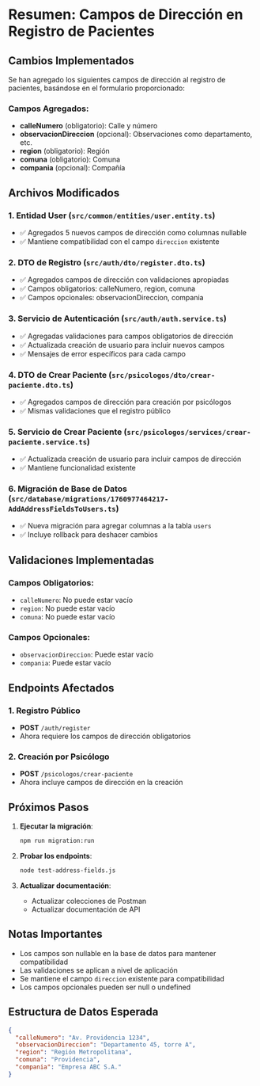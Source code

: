 # Resumen: Campos de Dirección en Registro de Pacientes

## Cambios Implementados

Se han agregado los siguientes campos de dirección al registro de pacientes, basándose en el formulario proporcionado:

### Campos Agregados:
- **calleNumero** (obligatorio): Calle y número
- **observacionDireccion** (opcional): Observaciones como departamento, etc.
- **region** (obligatorio): Región
- **comuna** (obligatorio): Comuna  
- **compania** (opcional): Compañía

## Archivos Modificados

### 1. Entidad User (`src/common/entities/user.entity.ts`)
- ✅ Agregados 5 nuevos campos de dirección como columnas nullable
- ✅ Mantiene compatibilidad con el campo `direccion` existente

### 2. DTO de Registro (`src/auth/dto/register.dto.ts`)
- ✅ Agregados campos de dirección con validaciones apropiadas
- ✅ Campos obligatorios: calleNumero, region, comuna
- ✅ Campos opcionales: observacionDireccion, compania

### 3. Servicio de Autenticación (`src/auth/auth.service.ts`)
- ✅ Agregadas validaciones para campos obligatorios de dirección
- ✅ Actualizada creación de usuario para incluir nuevos campos
- ✅ Mensajes de error específicos para cada campo

### 4. DTO de Crear Paciente (`src/psicologos/dto/crear-paciente.dto.ts`)
- ✅ Agregados campos de dirección para creación por psicólogos
- ✅ Mismas validaciones que el registro público

### 5. Servicio de Crear Paciente (`src/psicologos/services/crear-paciente.service.ts`)
- ✅ Actualizada creación de usuario para incluir campos de dirección
- ✅ Mantiene funcionalidad existente

### 6. Migración de Base de Datos (`src/database/migrations/1760977464217-AddAddressFieldsToUsers.ts`)
- ✅ Nueva migración para agregar columnas a la tabla `users`
- ✅ Incluye rollback para deshacer cambios

## Validaciones Implementadas

### Campos Obligatorios:
- `calleNumero`: No puede estar vacío
- `region`: No puede estar vacío  
- `comuna`: No puede estar vacío

### Campos Opcionales:
- `observacionDireccion`: Puede estar vacío
- `compania`: Puede estar vacío

## Endpoints Afectados

### 1. Registro Público
- **POST** `/auth/register`
- Ahora requiere los campos de dirección obligatorios

### 2. Creación por Psicólogo
- **POST** `/psicologos/crear-paciente`
- Ahora incluye campos de dirección en la creación

## Próximos Pasos

1. **Ejecutar la migración**:
   ```bash
   npm run migration:run
   ```

2. **Probar los endpoints**:
   ```bash
   node test-address-fields.js
   ```

3. **Actualizar documentación**:
   - Actualizar colecciones de Postman
   - Actualizar documentación de API

## Notas Importantes

- Los campos son nullable en la base de datos para mantener compatibilidad
- Las validaciones se aplican a nivel de aplicación
- Se mantiene el campo `direccion` existente para compatibilidad
- Los campos opcionales pueden ser null o undefined

## Estructura de Datos Esperada

```json
{
  "calleNumero": "Av. Providencia 1234",
  "observacionDireccion": "Departamento 45, torre A",
  "region": "Región Metropolitana", 
  "comuna": "Providencia",
  "compania": "Empresa ABC S.A."
}
```
